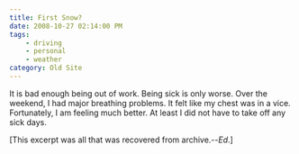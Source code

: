 ```yaml
---
title: First Snow?
date: 2008-10-27 02:14:00 PM
tags:
    - driving
    - personal
    - weather
category: Old Site
---
```


It is bad enough being out of work. Being sick is only worse. Over the weekend, I had major breathing problems. It felt like my chest was in a vice. Fortunately, I am feeling much better. At least I did not have to take off any sick days.

[This excerpt was all that was recovered from archive.--*Ed*.]
